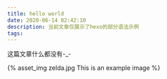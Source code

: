 ```yaml
---
title: hello world
date: 2020-06-14 02:42:10
description: 当前文章仅展示了hexo的部分语法示例
tags:
---
```


这篇文章什么都没有-_-

<!-- more -->

{% asset_img zelda.jpg This is an example image %}